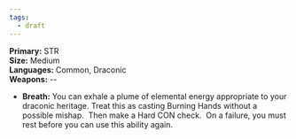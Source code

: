 ```yaml
---
tags:
  - draft
---
```


**Primary:** STR  
**Size:** Medium  
**Languages:** Common, Draconic  
**Weapons:** -- 

- **Breath:** You can exhale a plume of elemental energy appropriate to your draconic heritage. Treat this as casting Burning Hands without a possible mishap.  Then make a Hard CON check.  On a failure, you must rest before you can use this ability again.
